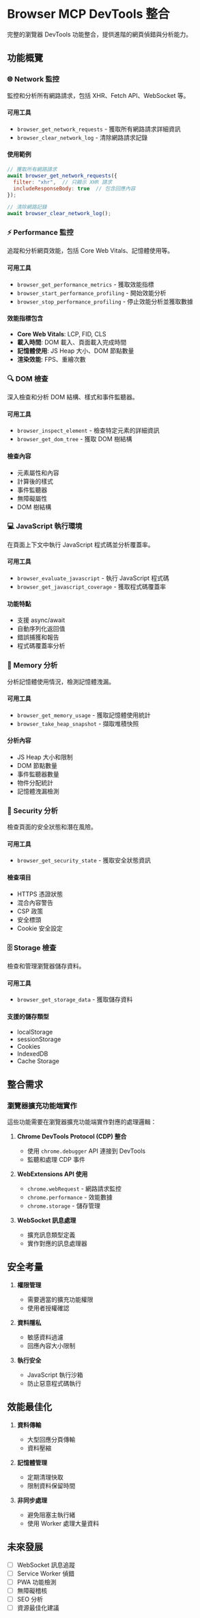 # Browser MCP DevTools 整合

完整的瀏覽器 DevTools 功能整合，提供進階的網頁偵錯與分析能力。

## 功能概覽

### 🌐 Network 監控
監控和分析所有網路請求，包括 XHR、Fetch API、WebSocket 等。

#### 可用工具
- `browser_get_network_requests` - 獲取所有網路請求詳細資訊
- `browser_clear_network_log` - 清除網路請求記錄

#### 使用範例
```javascript
// 獲取所有網路請求
await browser_get_network_requests({
  filter: "xhr",  // 只顯示 XHR 請求
  includeResponseBody: true  // 包含回應內容
});

// 清除網路記錄
await browser_clear_network_log();
```

### ⚡ Performance 監控
追蹤和分析網頁效能，包括 Core Web Vitals、記憶體使用等。

#### 可用工具
- `browser_get_performance_metrics` - 獲取效能指標
- `browser_start_performance_profiling` - 開始效能分析
- `browser_stop_performance_profiling` - 停止效能分析並獲取數據

#### 效能指標包含
- **Core Web Vitals**: LCP, FID, CLS
- **載入時間**: DOM 載入、頁面載入完成時間
- **記憶體使用**: JS Heap 大小、DOM 節點數量
- **渲染效能**: FPS、重繪次數

### 🔍 DOM 檢查
深入檢查和分析 DOM 結構、樣式和事件監聽器。

#### 可用工具
- `browser_inspect_element` - 檢查特定元素的詳細資訊
- `browser_get_dom_tree` - 獲取 DOM 樹結構

#### 檢查內容
- 元素屬性和內容
- 計算後的樣式
- 事件監聽器
- 無障礙屬性
- DOM 樹結構

### 💻 JavaScript 執行環境
在頁面上下文中執行 JavaScript 程式碼並分析覆蓋率。

#### 可用工具
- `browser_evaluate_javascript` - 執行 JavaScript 程式碼
- `browser_get_javascript_coverage` - 獲取程式碼覆蓋率

#### 功能特點
- 支援 async/await
- 自動序列化返回值
- 錯誤捕獲和報告
- 程式碼覆蓋率分析

### 💾 Memory 分析
分析記憶體使用情況，檢測記憶體洩漏。

#### 可用工具
- `browser_get_memory_usage` - 獲取記憶體使用統計
- `browser_take_heap_snapshot` - 擷取堆積快照

#### 分析內容
- JS Heap 大小和限制
- DOM 節點數量
- 事件監聽器數量
- 物件分配統計
- 記憶體洩漏檢測

### 🔐 Security 分析
檢查頁面的安全狀態和潛在風險。

#### 可用工具
- `browser_get_security_state` - 獲取安全狀態資訊

#### 檢查項目
- HTTPS 憑證狀態
- 混合內容警告
- CSP 政策
- 安全標頭
- Cookie 安全設定

### 🗄️ Storage 檢查
檢查和管理瀏覽器儲存資料。

#### 可用工具
- `browser_get_storage_data` - 獲取儲存資料

#### 支援的儲存類型
- localStorage
- sessionStorage
- Cookies
- IndexedDB
- Cache Storage

## 整合需求

### 瀏覽器擴充功能端實作
這些功能需要在瀏覽器擴充功能端實作對應的處理邏輯：

1. **Chrome DevTools Protocol (CDP) 整合**
   - 使用 `chrome.debugger` API 連接到 DevTools
   - 監聽和處理 CDP 事件

2. **WebExtensions API 使用**
   - `chrome.webRequest` - 網路請求監控
   - `chrome.performance` - 效能數據
   - `chrome.storage` - 儲存管理

3. **WebSocket 訊息處理**
   - 擴充訊息類型定義
   - 實作對應的訊息處理器

## 安全考量

1. **權限管理**
   - 需要適當的擴充功能權限
   - 使用者授權確認

2. **資料隱私**
   - 敏感資料過濾
   - 回應內容大小限制

3. **執行安全**
   - JavaScript 執行沙箱
   - 防止惡意程式碼執行

## 效能最佳化

1. **資料傳輸**
   - 大型回應分頁傳輸
   - 資料壓縮

2. **記憶體管理**
   - 定期清理快取
   - 限制資料保留時間

3. **非同步處理**
   - 避免阻塞主執行緒
   - 使用 Worker 處理大量資料

## 未來發展

- [ ] WebSocket 訊息追蹤
- [ ] Service Worker 偵錯
- [ ] PWA 功能檢測
- [ ] 無障礙稽核
- [ ] SEO 分析
- [ ] 資源最佳化建議